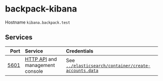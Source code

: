 # backpack-kibana

Hostname `kibana.backpack.test`

## Services

| Port | Service | Credentials
| ---: | :------ | :----------
| [5601](http://kibana.backpack.test:5601) | [HTTP API](https://www.elastic.co/guide/en/kibana/master/api.html) and management console | See [`../elasticsearch/container/create-accounts.data`](../elasticsearch/container/create-accounts.data)
